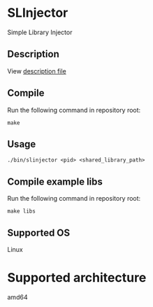 # SLInjector

Simple Library Injector

## Description

View [description file](./DESCRIPTION.md)

## Compile

Run the following command in repository root:
```
make
```

## Usage

```
./bin/slinjector <pid> <shared_library_path>
```

## Compile example libs

Run the following command in repository root:
```
make libs
```

## Supported OS

Linux

# Supported architecture

amd64